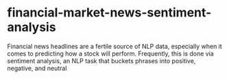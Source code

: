 # financial-market-news-sentiment-analysis
Financial news headlines are a fertile source of NLP data, especially when it comes to predicting how a stock will perform. Frequently, this is done via sentiment analysis, an NLP task that buckets phrases into positive, negative, and neutral
